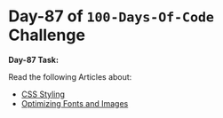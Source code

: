 # **Day-87 of `100-Days-Of-Code` Challenge**

**Day-87 Task:**

Read the following Articles about:
- [CSS Styling](https://nextjs.org/learn/dashboard-app/css-styling)
- [Optimizing Fonts and Images](https://nextjs.org/learn/dashboard-app/optimizing-fonts-images)

